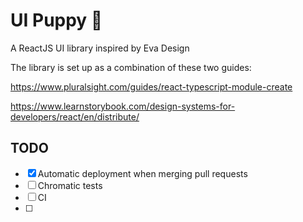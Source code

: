 # UI Puppy 🐶

A ReactJS UI library inspired by Eva Design

The library is set up as a combination of these two guides:

https://www.pluralsight.com/guides/react-typescript-module-create

https://www.learnstorybook.com/design-systems-for-developers/react/en/distribute/

## TODO

- [x] Automatic deployment when merging pull requests
- [ ] Chromatic tests
- [ ] CI
- [ ]
